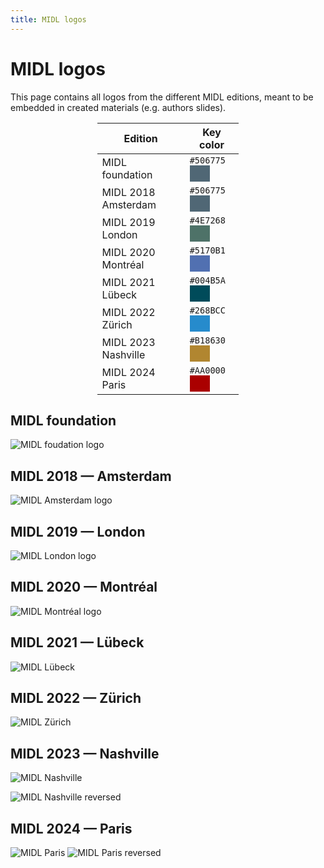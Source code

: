 ```yaml
---
title: MIDL logos
---
```

<style>
.box {
  float: left;
  height: 1.625em;
  width: 2em;
}

table {
  width: 45%;
}
</style>
# MIDL logos
This page contains all logos from the different MIDL editions, meant to be embedded in created materials (e.g. authors slides).
<!-- An alternative `.svg` version is available, and the html code of the key-color of each edition is also mentioned. -->

<center>

| Edition | Key color |
|---------|-----------|
| MIDL foundation | `#506775` <div class="box" style="background-color: #506775"></div> |
| MIDL 2018 Amsterdam | `#506775` <div class="box" style="background-color: #506775"></div> |
| MIDL 2019 London | `#4E7268` <div class="box" style="background-color: #4E7268"></div> |
| MIDL 2020 Montréal | `#5170B1` <div class="box" style="background-color: #5170B1"></div> |
| MIDL 2021 Lübeck | `#004B5A` <div class="box" style="background-color: #004B5A"></div> |
| MIDL 2022 Zürich | `#268BCC` <div class="box" style="background-color: #268BCC"></div> |
| MIDL 2023 Nashville | `#B18630` <div class="box" style="background-color: #B18630"></div> |
| MIDL 2024 Paris | `#AA0000` <div class="box" style="background-color: #AA0000"></div> |

</center>

## MIDL foundation
![MIDL foudation logo](/logos/midl/logo_color.png)
<!-- [SVG](/logos/midl/logo_white.svg) -->

## MIDL 2018 — Amsterdam
![MIDL Amsterdam logo](/logos/2018/logo.png)
<!-- [SVG](/logos/2018/logo_white.svg) -->

## MIDL 2019 — London
![MIDL London logo](/logos/2019/logo.png)
<!-- [SVG](/logos/2019/logo_white.svg) -->

## MIDL 2020 — Montréal
![MIDL Montréal logo](/logos/2020/logo.png)
<!-- [SVG](/logos/2020/logo_white.svg) -->

## MIDL 2021 — Lübeck
![MIDL Lübeck](/logos/2021/logo.png)
<!-- [SVG](/logos/2021/logo_white.svg) -->

## MIDL 2022 — Zürich
![MIDL Zürich](/logos/2022/logo.png)
<!-- [SVG](/logos/2022/logo_white.svg) -->

## MIDL 2023 — Nashville
![MIDL Nashville](/logos/2023/logo.png)

![MIDL Nashville reversed](/logos/2023/logo_gold.png)
<!-- [SVG](/logos/2023/logo_white.svg) -->

## MIDL 2024 — Paris
![MIDL Paris](/logos/2024/logo.png)
![MIDL Paris reversed](/logos/2024/logo_red.png)